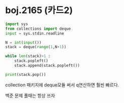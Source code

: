 # boj.2165 (카드2) 

```python
import sys
from collections import deque
input = sys.stdin.readline

N = int(input())
stack = deque(range(1,N+1))

while len(stack)>1 :
    stack.popleft()
    stack.append(stack.popleft())

print(stack.pop())
```

collection 패키지에 deque모듈 써서 q연산하면 훨씬 빠르다.

백준 문제 풀때는 항상 쓰자